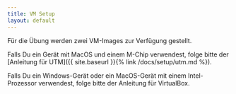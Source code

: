 ```yaml
---
title: VM Setup
layout: default
---
```


Für die Übung werden zwei VM-Images zur Verfügung gestellt.

Falls Du ein Gerät mit MacOS und einem M-Chip verwendest, folge bitte der [Anleitung für UTM]({{ site.baseurl }}{% link /docs/setup/utm.md %}).

Falls Du ein Windows-Gerät oder ein MacOS-Gerät mit einem Intel-Prozessor verwendest, folge bitte der Anleitung für VirtualBox.